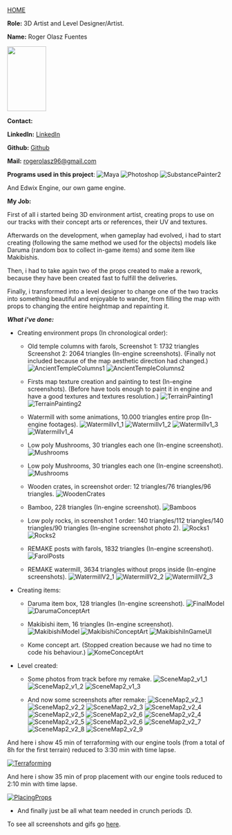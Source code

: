 [HOME](index.md)

**Role:** 3D Artist and Level Designer/Artist.

**Name:** Roger Olasz Fuentes

<img src="http://i.imgur.com/4NYlcfa.png" height="150" width="90">

**Contact:** 

**LinkedIn:** [LinkedIn](https://www.linkedin.com/in/rolaszf/)

**Github:** [Github](https://github.com/RogerOlasz)

**Mail:** rogerolasz96@gmail.com

**Programs used in this project**: ![Maya](https://cdna.artstation.com/p/softwares/icons/000/000/024/default/Maya.png?1424684349) ![Photoshop](https://cdna.artstation.com/p/softwares/icons/000/000/032/default/Photoshop.png?1424684351) ![SubstancePainter2](https://cdnb.artstation.com/p/softwares/icons/000/000/041/default/Substance_Painter_Icon.png?1456833230) 

And Edwix Engine, our own game engine.

**My Job:** 

First of all i started being 3D environment artist, creating props to use on our tracks with their concept arts or references, their UV and textures. 

Afterwards on the development, when gameplay had evolved, i had to start creating (following the same method we used for the objects) models like Daruma (random box to collect in-game items)
and some item like Makibishis.

Then, i had to take again two of the props created to make a rework, because they have been created fast to fulfill the deliveries.

Finally, i transformed into a level designer to change one of the two tracks into something beautiful and enjoyable to wander, from filling the map with props to changing the entire heightmap and repainting it.

_**What i've done:**_

- Creating environment props (In chronological order):

	- Old temple columns with farols, Screenshot 1: 1732 triangles Screenshot 2: 2064 triangles (In-engine screenshots). (Finally not included because of the map aesthetic direction had changed.)
![AncientTempleColumns1](http://i.imgur.com/bpOPCB7.png) ![AncientTempleColumns2](http://i.imgur.com/a8PmUaF.png)

	- Firsts map texture creation and painting to test (In-engine screenshots). (Before have tools enough to paint it in engine and have a good textures and textures resolution.)
![TerrainPainting1](http://i.imgur.com/aV3L0db.png) ![TerrainPainting2](http://i.imgur.com/hI3xB7K.png)

	- Watermill with some animations, 10.000 triangles entire prop (In-engine footages).
![Watermillv1_1](http://i.imgur.com/pq7ArWQ.gif) ![Watermillv1_2](http://i.imgur.com/9Nx4z1V.gif)
![Watermillv1_3](http://i.imgur.com/vd1h9Bz.gif) ![Watermillv1_4](http://i.imgur.com/Jjx0vG4.gif)

	- Low poly Mushrooms, 30 triangles each one (In-engine screenshot). 
![Mushrooms](http://i.imgur.com/T8nN6SQ.png)

	- Low poly Mushrooms, 30 triangles each one (In-engine screenshot). 
![Mushrooms](http://i.imgur.com/T8nN6SQ.png)

	- Wooden crates, in screenshot order: 12 triangles/76 triangles/96 triangles.
![WoodenCrates](http://i.imgur.com/FLLuSOh.png)

	- Bamboo, 228 triangles (In-engine screenshot).
![Bamboos](http://i.imgur.com/HylcQ2z.png)

	- Low poly rocks, in screenshot 1 order: 140 triangles/112 triangles/140 triangles/90 triangles (In-engine screenshot photo 2).
![Rocks1](http://i.imgur.com/toR3Uhy.png) ![Rocks2](http://i.imgur.com/7MRYCCn.png)

	- REMAKE posts with farols, 1832 triangles (In-engine screenshot).
![FarolPosts](http://i.imgur.com/ioysSpi.png)

	- REMAKE watermill, 3634 triangles without props inside (In-engine screenshots).
![WatermillV2_1](http://i.imgur.com/1nzTaZA.png) ![WatermillV2_2](http://i.imgur.com/j5laSYs.png)
![WatermillV2_3](http://i.imgur.com/6lpA2Hm.png)


- Creating items:
	- Daruma item box, 128 triangles (In-engine screenshot).
![FinalModel](http://i.imgur.com/MtJdgBq.png) ![DarumaConceptArt](http://i.imgur.com/pw6X57h.png)

	- Makibishi item, 16 triangles (In-engine screenshot).
![MakibishiModel](http://i.imgur.com/xIaZelW.png) ![MakibishiConceptArt](http://i.imgur.com/U3NCK4Q.png) ![MakibishiInGameUI](http://i.imgur.com/ioFYAj4.png)

	- Kome concept art. (Stopped creation because we had no time to code his behaviour.)
![KomeConceptArt](http://i.imgur.com/vtDHlVD.png)


- Level created:
	- Some photos from track before my remake.
![SceneMap2_v1_1](http://i.imgur.com/lDveYcd.png) ![SceneMap2_v1_2](http://i.imgur.com/wXd5yyh.png) ![SceneMap2_v1_3](http://i.imgur.com/0fS4tJv.png)

	- And now some screenshots after remake:
![SceneMap2_v2_1](http://i.imgur.com/L0nOkVE.png) ![SceneMap2_v2_2](http://i.imgur.com/IVMHXK9.png) ![SceneMap2_v2_3](http://i.imgur.com/RSmC9JI.png)
![SceneMap2_v2_4](http://i.imgur.com/WJXZE7g.png) ![SceneMap2_v2_5](http://i.imgur.com/5k7kyX3.png) ![SceneMap2_v2_6](http://i.imgur.com/99jwl3z.png)
![SceneMap2_v2_4](http://i.imgur.com/4oiXVYr.png) ![SceneMap2_v2_5](http://i.imgur.com/rtD8AAs.png) ![SceneMap2_v2_6](http://i.imgur.com/L8CIQaI.png)
![SceneMap2_v2_7](http://i.imgur.com/aYvYQsO.png) ![SceneMap2_v2_8](http://i.imgur.com/X2ykEIK.png) ![SceneMap2_v2_9](http://i.imgur.com/RaM6YUt.png)

And here i show 45 min of terraforming with our engine tools (from a total of 8h for the first terrain) reduced to 3:30 min with time lapse.

[![Terraforming](http://img.youtube.com/vi/7-ABw7wDyYE/0.jpg)](http://www.youtube.com/watch?v=7-ABw7wDyYE)

And here i show 35 min of prop placement with our engine tools reduced to 2:10 min with time lapse.

[![PlacingProps](http://img.youtube.com/vi/xkaNH-Ar9cs/0.jpg)](http://www.youtube.com/watch?v=xkaNH-Ar9cs)

- And finally just be all what team needed in crunch periods :D.

To see all screenshots and gifs go [here](http://rogerolaszfuentes.imgur.com/all/).
